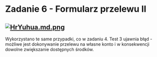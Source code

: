 # Zadanie 6 - Formularz przelewu II

[![HrYuhua.md.png](https://iili.io/HrYuhua.md.png)](https://freeimage.host/i/HrYuhua)
---
Wykorzystano te same przypadki, co w zadaniu 4. Test 3 ujawnia błąd - możliwe jest dokonywanie przelewu na własne konto i w konsekwencji dowolne zwiększanie dostępnych środków.
